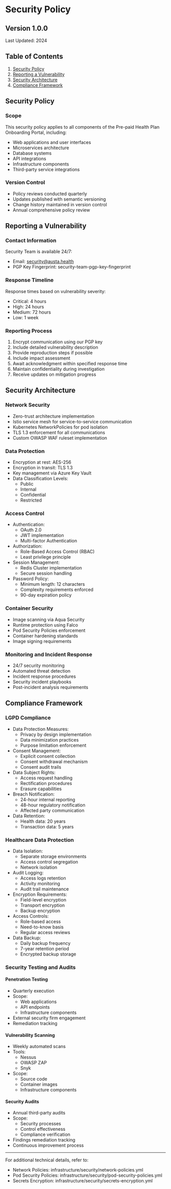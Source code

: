 # Security Policy

## Version 1.0.0
Last Updated: 2024

## Table of Contents
1. [Security Policy](#security-policy)
2. [Reporting a Vulnerability](#reporting-a-vulnerability)
3. [Security Architecture](#security-architecture)
4. [Compliance Framework](#compliance-framework)

## Security Policy

### Scope
This security policy applies to all components of the Pre-paid Health Plan Onboarding Portal, including:
- Web applications and user interfaces
- Microservices architecture
- Database systems
- API integrations
- Infrastructure components
- Third-party service integrations

### Version Control
- Policy reviews conducted quarterly
- Updates published with semantic versioning
- Change history maintained in version control
- Annual comprehensive policy review

## Reporting a Vulnerability

### Contact Information
Security Team is available 24/7:
- Email: security@austa.health
- PGP Key Fingerprint: security-team-pgp-key-fingerprint

### Response Timeline
Response times based on vulnerability severity:
- Critical: 4 hours
- High: 24 hours
- Medium: 72 hours
- Low: 1 week

### Reporting Process
1. Encrypt communication using our PGP key
2. Include detailed vulnerability description
3. Provide reproduction steps if possible
4. Include impact assessment
5. Await acknowledgment within specified response time
6. Maintain confidentiality during investigation
7. Receive updates on mitigation progress

## Security Architecture

### Network Security
- Zero-trust architecture implementation
- Istio service mesh for service-to-service communication
- Kubernetes NetworkPolicies for pod isolation
- TLS 1.3 enforcement for all communications
- Custom OWASP WAF ruleset implementation

### Data Protection
- Encryption at rest: AES-256
- Encryption in transit: TLS 1.3
- Key management via Azure Key Vault
- Data Classification Levels:
  - Public
  - Internal
  - Confidential
  - Restricted

### Access Control
- Authentication:
  - OAuth 2.0
  - JWT implementation
  - Multi-factor Authentication
- Authorization:
  - Role-Based Access Control (RBAC)
  - Least privilege principle
- Session Management:
  - Redis Cluster implementation
  - Secure session handling
- Password Policy:
  - Minimum length: 12 characters
  - Complexity requirements enforced
  - 90-day expiration policy

### Container Security
- Image scanning via Aqua Security
- Runtime protection using Falco
- Pod Security Policies enforcement
- Container hardening standards
- Image signing requirements

### Monitoring and Incident Response
- 24/7 security monitoring
- Automated threat detection
- Incident response procedures
- Security incident playbooks
- Post-incident analysis requirements

## Compliance Framework

### LGPD Compliance
- Data Protection Measures:
  - Privacy by design implementation
  - Data minimization practices
  - Purpose limitation enforcement
- Consent Management:
  - Explicit consent collection
  - Consent withdrawal mechanism
  - Consent audit trails
- Data Subject Rights:
  - Access request handling
  - Rectification procedures
  - Erasure capabilities
- Breach Notification:
  - 24-hour internal reporting
  - 48-hour regulatory notification
  - Affected party communication
- Data Retention:
  - Health data: 20 years
  - Transaction data: 5 years

### Healthcare Data Protection
- Data Isolation:
  - Separate storage environments
  - Access control segregation
  - Network isolation
- Audit Logging:
  - Access logs retention
  - Activity monitoring
  - Audit trail maintenance
- Encryption Requirements:
  - Field-level encryption
  - Transport encryption
  - Backup encryption
- Access Controls:
  - Role-based access
  - Need-to-know basis
  - Regular access reviews
- Data Backup:
  - Daily backup frequency
  - 7-year retention period
  - Encrypted backup storage

### Security Testing and Audits

#### Penetration Testing
- Quarterly execution
- Scope:
  - Web applications
  - API endpoints
  - Infrastructure components
- External security firm engagement
- Remediation tracking

#### Vulnerability Scanning
- Weekly automated scans
- Tools:
  - Nessus
  - OWASP ZAP
  - Snyk
- Scope:
  - Source code
  - Container images
  - Infrastructure components

#### Security Audits
- Annual third-party audits
- Scope:
  - Security processes
  - Control effectiveness
  - Compliance verification
- Findings remediation tracking
- Continuous improvement process

---

For additional technical details, refer to:
- Network Policies: infrastructure/security/network-policies.yml
- Pod Security Policies: infrastructure/security/pod-security-policies.yml
- Secrets Encryption: infrastructure/security/secrets-encryption.yml